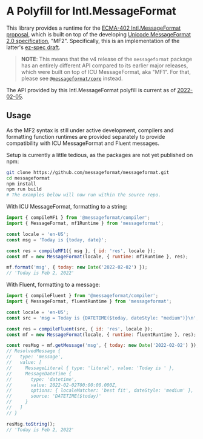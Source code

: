 # A Polyfill for Intl.MessageFormat

This library provides a runtime for the [ECMA-402 Intl.MessageFormat proposal],
which is built on top of the developing [Unicode MessageFormat 2.0 specification], "MF2".
Specifically, this is an implementation of the latter's [ez-spec draft].

[ecma-402 intl.messageformat proposal]: https://github.com/dminor/proposal-intl-messageformat/
[unicode messageformat 2.0 specification]: https://github.com/unicode-org/message-format-wg
[ez-spec draft]: https://github.com/unicode-org/message-format-wg/blob/ez-spec/spec.md

> **NOTE**: This means that the v4 release of the `messageformat` package has
> an entirely different API compared to its earlier major releases,
> which were built on top of ICU MessageFormat, aka "MF1".
> For that,
> please see [`@messageformat/core`](https://www.npmjs.com/package/@messageformat/core) instead.

The API provided by this Intl.MessageFormat polyfill is current as of
[2022-02-05](https://github.com/dminor/proposal-intl-messageformat/blob/9e3eb30/README.md).

## Usage

As the MF2 syntax is still under active development,
compilers and formatting function runtimes are provided separately
to provide compatibility with ICU MessageFormat and Fluent messages.

Setup is currently a little tedious,
as the packages are not yet published on npm:

```sh
git clone https://github.com/messageformat/messageformat.git
cd messageformat
npm install
npm run build
# The examples below will now run within the source repo.
```

With ICU MessageFormat, formatting to a string:

```js
import { compileMF1 } from '@messageformat/compiler';
import { MessageFormat, mf1Runtime } from 'messageformat';

const locale = 'en-US';
const msg = 'Today is {today, date}';

const res = compileMF1({ msg }, { id: 'res', locale });
const mf = new MessageFormat(locale, { runtime: mf1Runtime }, res);

mf.format('msg', { today: new Date('2022-02-02') });
// 'Today is Feb 2, 2022'
```

With Fluent, formatting to a message:

```js
import { compileFluent } from '@messageformat/compiler';
import { MessageFormat, fluentRuntime } from 'messageformat';

const locale = 'en-US';
const src = 'msg = Today is {DATETIME($today, dateStyle: "medium")}\n';

const res = compileFluent(src, { id: 'res', locale });
const mf = new MessageFormat(locale, { runtime: fluentRuntime }, res);

const resMsg = mf.getMessage('msg', { today: new Date('2022-02-02') });
// ResolvedMessage {
//   type: 'message',
//   value: [
//     MessageLiteral { type: 'literal', value: 'Today is ' },
//     MessageDateTime {
//       type: 'datetime',
//       value: 2022-02-02T00:00:00.000Z,
//       options: { localeMatcher: 'best fit', dateStyle: 'medium' },
//       source: 'DATETIME($today)'
//     }
//   ]
// }

resMsg.toString();
// 'Today is Feb 2, 2022'
```
